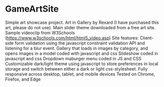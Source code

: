 # GameArtSite
Simple art showcase project. Art in Gallery by Rexard (I have purchased this art, please do not use). Main slider theme downloaded from a free art site. Sample videoclip from W3Schools (https://www.w3schools.com/html/html5_video.asp)
Site features:
  Client-side form validation using the javascript constraint validation API and listening for a blur event.
  Gallery that loads in images by category, and opens images in a model coded with javascript and css
  Slideshow coded in javascript and css
  Dropdown maburger menu coded in JS and CSS
  Customizable dark/light theme using javascript to store preferences in local storage and switch between either a dark or light css-stylesheet.
  Fully responsive across desktop, tablet, and mobile devices
  Tested on Chrome, Firefox, and Edge
  
  
